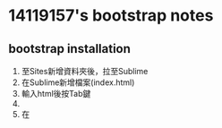 # 14119157's bootstrap notes
## bootstrap installation
1. 至Sites新增資料夾後，拉至Sublime
2. 在Sublime新增檔案(index.html)
3. 輸入html後按Tab鍵
4. <html lang="utf-8">
5. 在<title>下行輸入link後按Tab鍵
6. 下載bootstrap，將css、fonts、js資料夾拉剛新增的資料夾
7. 至link那行後面打"css/bootstrap.css"
8. <body></body>間打<h1>、<p>、<h2>、<p>、<button>、<button>、<h3>、<p>
9. 開始輸入文字
10. 在下面</body>上行打<script src="js/bootstrap.js">
11. 至css bootstra
    >Getting strat >右邊Basic template
